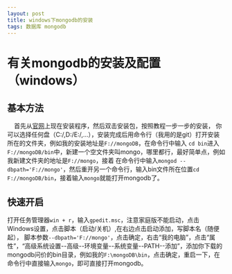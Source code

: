 ```yaml
---
layout: post
title: windows下mongodb的安装
tags: 数据库 mongodb
---
```


# 有关mongodb的安装及配置（windows）

## 基本方法

&nbsp;&nbsp;&nbsp;&nbsp;首先从[官网](https://www.mongodb.com/)上现在安装程序，然后双击安装包，按照教程一步一步的安装，
你可以选择任何盘（C:/,D:/E:/,...），安装完成后用命令行（我用的是git）打开安装所在的文件夹，例如我的安装地址是`F://mongoDB`，在命令行中输入
`cd bin`进入`F://mongoDB/bin`中，新建一个空文件夹叫mongo，哪里都行，最好简单点，例如我新建文件夹的地址是`F://mongo`，接着
在命令行中输入`mongod --dbpath='F://mongo'`，然后重开另一个命令行，输入bin文件所在位置`cd F://mongoDB/bin`，接着输入`mongo`就能打开mongodb了。

## 快速开启

打开任务管理器`win + r`，输入`gpedit.msc`，注意家庭版不能启动，点击Windows设置，点击脚本（启动/关机）,在右边点击启动添加，写脚本名（随便起），
脚本参数`--dbpath='F://mongo'`，点击确定，右击“我的电脑”，点击“属性”，“高级系统设置--高级--环境变量--系统变量--PATH--添加”，添加你下载的
mongodb问价的bin目录，例如我的`F:\mongoDB\bin`，点击确定，重启一下，在命令行中直接输入`mongo`，即可直接打开mongodb。

